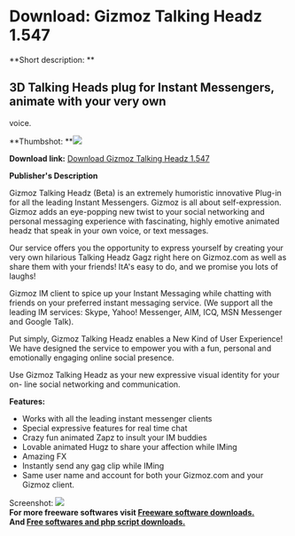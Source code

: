 # Download: Gizmoz Talking Headz 1.547

**Short description: **

## 3D Talking Heads plug for Instant Messengers, animate with your very own
voice.

  
**Thumbshot: **![](http://www.freewarefiles.com/screenshot/gizmoz_md.gif)   
  
**Download link:** [Download Gizmoz Talking Headz 1.547](http://freesoftwares.boysofts.com/Gizmoz-Talking-Headz_program_21978.html)  
  

**Publisher's Description**  
  

Gizmoz Talking Headz (Beta) is an extremely humoristic innovative Plug-in for
all the leading Instant Messengers. Gizmoz is all about self-expression.
Gizmoz adds an eye-popping new twist to your social networking and personal
messaging experience with fascinating, highly emotive animated headz that
speak in your own voice, or text messages.

Our service offers you the opportunity to express yourself by creating your
very own hilarious Talking Headz Gagz right here on Gizmoz.com as well as
share them with your friends! ItA's easy to do, and we promise you lots of
laughs!

Gizmoz IM client to spice up your Instant Messaging while chatting with
friends on your preferred instant messaging service. (We support all the
leading IM services: Skype, Yahoo! Messenger, AIM, ICQ, MSN Messenger and
Google Talk).

Put simply, Gizmoz Talking Headz enables a New Kind of User Experience! We
have designed the service to empower you with a fun, personal and emotionally
engaging online social presence.

Use Gizmoz Talking Headz as your new expressive visual identity for your on-
line social networking and communication.

**Features:**

  * Works with all the leading instant messenger clients 
  * Special expressive features for real time chat 
  * Crazy fun animated Zapz to insult your IM buddies 
  * Lovable animated Hugz to share your affection while IMing 
  * Amazing FX 
  * Instantly send any gag clip while IMing 
  * Same user name and account for both your Gizmoz.com and your Gizmoz client. 

  
  
Screenshot: ![](http://www.freewarefiles.com/screenshot/gizmoz.gif)  
**For more freeware softwares visit [Freeware software downloads.](http://freesoftwares.boysofts.com/)**   
**And [Free softwares and php script downloads.](http://www.boysofts.com/)**

